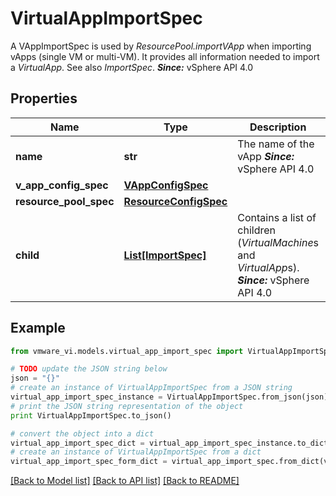 # VirtualAppImportSpec

A VAppImportSpec is used by *ResourcePool.importVApp* when importing vApps (single VM or multi-VM).  It provides all information needed to import a *VirtualApp*.  See also *ImportSpec*.  ***Since:*** vSphere API 4.0 

## Properties
Name | Type | Description | Notes
------------ | ------------- | ------------- | -------------
**name** | **str** | The name of the vApp  ***Since:*** vSphere API 4.0  | 
**v_app_config_spec** | [**VAppConfigSpec**](VAppConfigSpec.md) |  | 
**resource_pool_spec** | [**ResourceConfigSpec**](ResourceConfigSpec.md) |  | 
**child** | [**List[ImportSpec]**](ImportSpec.md) | Contains a list of children (*VirtualMachine*s and *VirtualApp*s).  ***Since:*** vSphere API 4.0  | [optional] 

## Example

```python
from vmware_vi.models.virtual_app_import_spec import VirtualAppImportSpec

# TODO update the JSON string below
json = "{}"
# create an instance of VirtualAppImportSpec from a JSON string
virtual_app_import_spec_instance = VirtualAppImportSpec.from_json(json)
# print the JSON string representation of the object
print VirtualAppImportSpec.to_json()

# convert the object into a dict
virtual_app_import_spec_dict = virtual_app_import_spec_instance.to_dict()
# create an instance of VirtualAppImportSpec from a dict
virtual_app_import_spec_form_dict = virtual_app_import_spec.from_dict(virtual_app_import_spec_dict)
```
[[Back to Model list]](../README.md#documentation-for-models) [[Back to API list]](../README.md#documentation-for-api-endpoints) [[Back to README]](../README.md)


